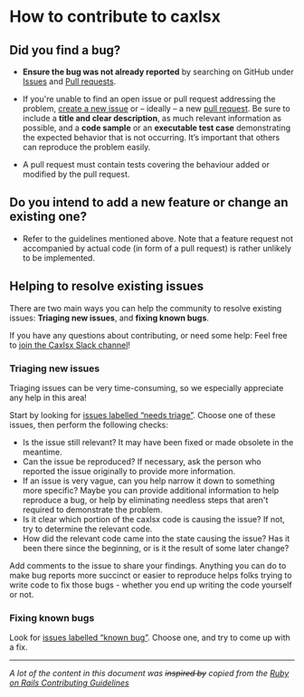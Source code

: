 # How to contribute to caxlsx

## Did you find a bug?

 * **Ensure the bug was not already reported** by searching on GitHub under [Issues](https://github.com/caxlsx/caxlsx/issues) and [Pull requests](https://github.com/caxlsx/caxlsx/pulls).

 * If you're unable to find an open issue or pull request addressing the problem, [create a new issue](https://github.com/caxlsx/caxlsx/issues/new) or – ideally – a new [pull request](https://github.com/caxlsx/caxlsx/pulls). Be sure to include a **title and clear description**, as much relevant information as possible, and a **code sample** or an **executable test case** demonstrating the expected behavior that is not occurring. It’s important that others can reproduce the problem easily.

 * A pull request must contain tests covering the behaviour added or modified by the pull request.


## Do you intend to add a new feature or change an existing one?

 * Refer to the guidelines mentioned above. Note that a feature request not accompanied by actual code (in form of a pull request) is rather unlikely to be implemented.


## Helping to resolve existing issues

There are two main ways you can help the community to resolve existing issues: **Triaging new issues**, and **fixing known bugs**.

If you have any questions about contributing, or need some help: Feel free to [join the Caxlsx Slack channel](https://join.slack.com/t/caxlsx/shared_invite/enQtOTI5OTM0MzI1Njk5LTBlMDQzNDk2YzkwODMxMmVkODMyYzJiZGU5NTQ3YTg5NTBlN2IwZTlmNTRjNzhiY2E0MDY2OTEyYmFlODI5NjA)! 


### Triaging new issues

Triaging issues can be very time-consuming, so we especially appreciate any help in this area!

Start by looking for [issues labelled “needs triage”](https://github.com/caxlsx/caxlsx/issues?q=label%3A%22needs+triage%22). Choose one of these issues, then perform the following checks:

 * Is the issue still relevant? It may have been fixed or made obsolete in the meantime.
 * Can the issue be reproduced? If necessary, ask the person who reported the issue originally to provide more information.
 * If an issue is very vague, can you help narrow it down to something more specific? Maybe you can provide additional information to help reproduce a bug, or help by eliminating needless steps that aren't required to demonstrate the problem.
 * Is it clear which portion of the caxlsx code is causing the issue? If not, try to determine the relevant code.
 * How did the relevant code came into the state causing the issue? Has it been there since the beginning, or is it the result of some later change?
 
Add comments to the issue to share your findings. Anything you can do to make bug reports more succinct or easier to reproduce helps folks trying to write code to fix those bugs - whether you end up writing the code yourself or not.

### Fixing known bugs

Look for [issues labelled “known bug”](https://github.com/caxlsx/caxlsx/issues?q=label%3A%22known+bug%22). Choose one, and try to come up with a fix.


---

_A lot of the content in this document was ~~inspired by~~ copied from the [Ruby on Rails Contributing Guidelines](https://github.com/rails/rails/blob/master/CONTRIBUTING.md)_
